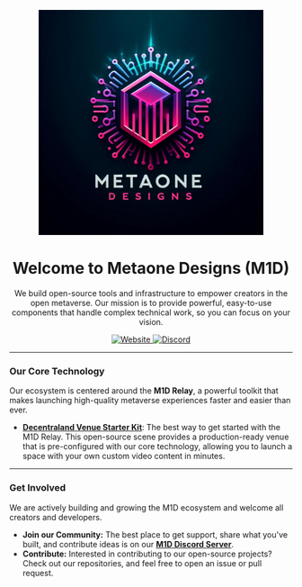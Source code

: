 <p align="center">
  <img src="https://raw.githubusercontent.com/Metaone-Designs/brand-assets/refs/heads/main/metaone-designs-logo.jpg" alt="M1D Logo" width="400"/>
</p>

<h1 align="center">Welcome to Metaone Designs (M1D)</h1>

<p align="center">
  We build open-source tools and infrastructure to empower creators in the open metaverse. Our mission is to provide powerful, easy-to-use components that handle complex technical work, so you can focus on your vision.
</p>

<p align="center">
  <a href="https://m1d.io" target="_blank">
    <img src="https://img.shields.io/badge/Website-m1d.io-blue?style=for-the-badge" alt="Website"/>
  </a>
  <a href="https://discord.gg/FnVxT8cVd2" target="_blank">
    <img src="https://img.shields.io/badge/Discord-Join%20the%20Community-7289DA?style=for-the-badge&logo=discord&logoColor=white" alt="Discord"/>
  </a>
</p>

---

### Our Core Technology

Our ecosystem is centered around the **M1D Relay**, a powerful toolkit that makes launching high-quality metaverse experiences faster and easier than ever.

- **[Decentraland Venue Starter Kit](https://github.com/Metaone-Designs/m1d-components-starter-scene)**: The best way to get started with the M1D Relay. This open-source scene provides a production-ready venue that is pre-configured with our core technology, allowing you to launch a space with your own custom video content in minutes.

---

### Get Involved

We are actively building and growing the M1D ecosystem and welcome all creators and developers.

- **Join our Community:** The best place to get support, share what you've built, and contribute ideas is on our **[M1D Discord Server](https://discord.gg/FnVxT8cVd2)**.
- **Contribute:** Interested in contributing to our open-source projects? Check out our repositories, and feel free to open an issue or pull request.
